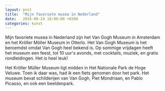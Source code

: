 ```yaml
---
layout: post
title:  "Mijn favoriete musea in Nederland"
date:   2016-08-24 18:00:00 +0200
categories: kunst
---
```


Mijn favoriete musea in Nederland zijn het Van Gogh Museum in Amsterdam en het Kröller Möller Museum in Otterlo. Het Van Gogh Museum is het beroemdst omdat Van Gogh heel bekend is. Op sommige vrijdagen heeft het museum een feest, tot 10 uur's avonds, met cocktails, muziek, en gratis rondleidingen. Het is heel leuk!

Het Kröller Müller Museum ligt midden in Het Nationale Park de Hoge Veluwe. Toen ik daar was, had ik een fiets genomen door het park. Het museum bevat schilderijen van Van Gogh, Piet Mondriaan, en Pablo Picasso, en ook een beeldenpark.

